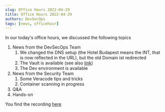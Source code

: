 ```yaml
---
slug: Office Hours 2022-04-29
title: Office Hours 2022-04-29
authors: DevSecOps
tags: [news, officehour]
---
```


In our today's office hours, we discussed the following topics

1. News from the DevSecOps Team
   1. We changed the DNS setup (the Hotel Budapest means the INT, that is now reflected in the URL), but the old Domain ist redirected
   1. The Vault is available (see also [link](docs/guides/how-to-use-vault))
   1. The Dev environment is available
1. News from the Security Team
   1. Some Veracode tips and tricks
   1. Container scanning in progress
1. Q&A
1. Hands-on

You find the
recording [here](https://bcgcatenax.sharepoint.com/:f:/r/sites/CommunitiesofPractises/Shared%20Documents/CX-CoP%20DevSecOps/Office_Hours_Regular_Recordings?csf=1&web=1&e=YezRwb)
